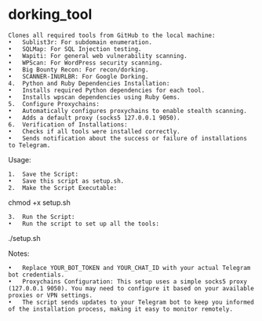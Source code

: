 # dorking_tool
	Clones all required tools from GitHub to the local machine:
	•	Sublist3r: For subdomain enumeration.
	•	SQLMap: For SQL Injection testing.
	•	Wapiti: For general web vulnerability scanning.
	•	WPScan: For WordPress security scanning.
	•	Big Bounty Recon: For recon/dorking.
	•	SCANNER-INURLBR: For Google Dorking.
	4.	Python and Ruby Dependencies Installation:
	•	Installs required Python dependencies for each tool.
	•	Installs wpscan dependencies using Ruby Gems.
	5.	Configure Proxychains:
	•	Automatically configures proxychains to enable stealth scanning.
	•	Adds a default proxy (socks5 127.0.0.1 9050).
	6.	Verification of Installations:
	•	Checks if all tools were installed correctly.
	•	Sends notification about the success or failure of installations to Telegram.

Usage:

	1.	Save the Script:
	•	Save this script as setup.sh.
	2.	Make the Script Executable:

chmod +x setup.sh


	3.	Run the Script:
	•	Run the script to set up all the tools:

./setup.sh



Notes:

	•	Replace YOUR_BOT_TOKEN and YOUR_CHAT_ID with your actual Telegram bot credentials.
	•	Proxychains Configuration: This setup uses a simple socks5 proxy (127.0.0.1 9050). You may need to configure it based on your available proxies or VPN settings.
	•	The script sends updates to your Telegram bot to keep you informed of the installation process, making it easy to monitor remotely.
